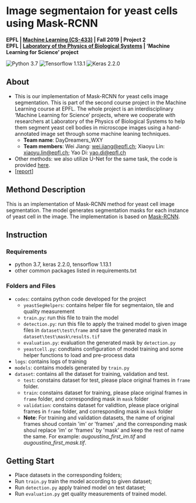 # Image segmentaion for yeast cells using Mask-RCNN
**EPFL | [Machine Learning (CS-433)](https://www.epfl.ch/labs/mlo/machine-learning-cs-433/) | Fall 2019 | Project 2**  
**EPFL | [Laboratory of the Physics of Biological Systems](https://www.epfl.ch/labs/lpbs/) | ‘Machine Learning for Science’ project**

![Python 3.7](https://img.shields.io/badge/python-3.7-blue.svg)
![Tensorflow 1.13.1](https://img.shields.io/badge/tensorflow-1.13.1-yellow.svg)
![Keras 2.2.0](https://img.shields.io/badge/keras-2.2.0-red.svg)

## About
- This is our implementation of Mask-RCNN for yeast cells image segmentation. This is part of the second course project in the Machine Learning course at EPFL. The whole project is an interdisciplinary ‘Machine Learning for Science’ projects, where we cooperate with researchers at Laboratory of the Physics of Biological Systems to help them segment yeast cell bodies in microscope images using a hand-annotated image set through some machine leaning techniques.
  - **Team name**: DayDreamers_WXY
  - **Team members**: Wei Jiang: wei.jiang@epfl.ch; Xiaoyu Lin: xiaoyu.lin@epfl.ch; Yao Di: yao.di@epfl.ch
- Other methods: we also utilize U-Net for the same task, the code is provided [here](https://github.com/Jiang15/Machine-Learning-Project).
- [[report](report.pdf)]

## Methond Description
This is an implementation of Mask-RCNN method for yeast cell image segmentation. The model generates segmentation masks for each instance of yeast cell in the image. The implementation is based on [Mask-RCNN](https://github.com/matterport/Mask_RCNN).

## Instruction
### Requirements
- python 3.7, keras 2.2.0, tensorflow 1.13.1 
- other common packages listed in requirements.txt

### Folders and Files
- `codes`: contains python code developed for the project
  - `yeastSegHelpers`: contains helper file for segmentaion, tile and quality measurement
  - `train.py`: run this file to train the model
  - `detection.py`: run this file to apply the trained model to given image files in `dataset\test\frame` and save the generated mask in              `dataset\test\mask\results.tif`
  - `evaluation.py`: evaluation the generated mask by `detection.py`
  - `yeastcell.py`: condtains configuration of model training and some helper functions to load and pre-process data
- `logs`: contains logs of training
- `models`: contains models generated by `train.py`
- `dataset`: contains all the dataset for training, validation and test.
  - `test`: constains dataset for test, please place original frames in `frame` folder.
  - `train`: constains dataset for training, please place original frames in `frame` folder, and corresponding mask in `mask` folder
  - `validation`: constains dataset for validtion, please place original frames in `frame` folder, and corresponding mask in `mask` folder
  - **Note**: For training and validation datasets, the name of original frames shoud contain 'im' or 'frames' ,and the corresponding mask shoul replace 'im' or 'frames' by 'mask' and keep the rest of name the same. For example: *augoustina_first_im.tif* and *augoustina_first_mask.tif*.
  
## Getting Start

- Place datasets in the corresponding folders;
- Run `train.py` train the model according to given dataset;
- Run `detection.py` apply trained model on test dataset;
- Run `evaluation.py` get quality measurements of trained model.
